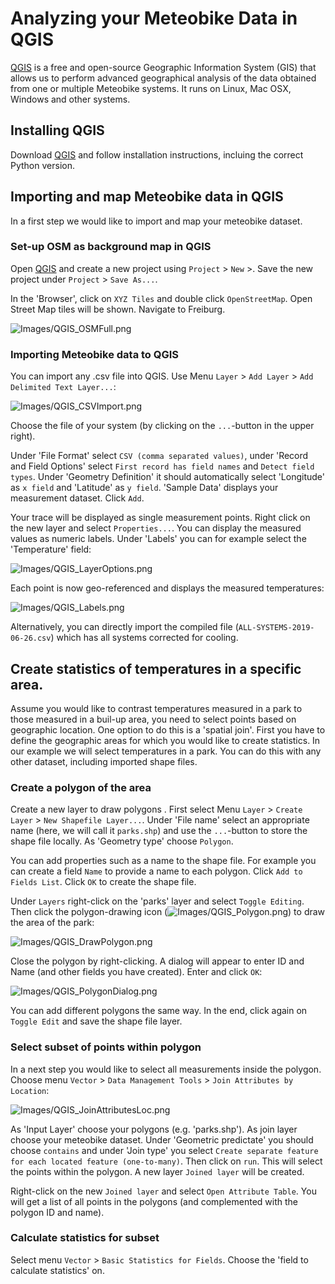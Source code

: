 # Analyzing your Meteobike Data in QGIS

[QGIS](https://qgis.org) is a free and open-source Geographic Information System (GIS) that allows us to perform advanced geographical analysis of the data obtained from one or multiple Meteobike systems. It runs on Linux, Mac OSX, Windows and other systems. 

## Installing QGIS

Download [QGIS](https://qgis.org) and follow installation instructions, incluing the correct Python version.

## Importing and map Meteobike data in QGIS

In a first step we would like to import and map your meteobike dataset.

### Set-up OSM as background map in QGIS

Open [QGIS](https://qgis.org) and create a new project using `Project` > `New` >. Save the new project under `Project` > `Save As...`. 

In the 'Browser', click on `XYZ Tiles` and double click `OpenStreetMap`. Open Street Map tiles will be shown. Navigate to Freiburg.

![Images/QGIS_OSMFull.png](Images/QGIS_OSMFull.png)

### Importing Meteobike data to QGIS

You can import any .csv file into QGIS. Use Menu `Layer` > `Add Layer` > `Add Delimited Text Layer...`:

![Images/QGIS_CSVImport.png](Images/QGIS_CSVImport.png)

Choose the file of your system (by clicking on the `...`-button in the upper right). 

 Under 'File Format' select `CSV (comma separated values)`, under 'Record and Field Options' select `First record has field names` and `Detect field types`. Under 'Geometry Definition' it should automatically select 'Longitude' as `x field` and 'Latitude' as `y field`. 'Sample Data' displays your measurement dataset. Click `Add`.

Your trace will be displayed as single measurement points. Right click on the new layer and select `Properties...`. You can display the measured values as numeric labels. Under 'Labels' you can for example select the 'Temperature' field:

![Images/QGIS_LayerOptions.png](Images/QGIS_LayerOptions.png)

Each point is now geo-referenced and displays the measured temperatures:

![Images/QGIS_Labels.png](Images/QGIS_Labels.png)

Alternatively, you can directly import the compiled file (`ALL-SYSTEMS-2019-06-26.csv`) which has all systems corrected for cooling.

## Create statistics of temperatures in a specific area.

Assume you would like to contrast temperatures measured in a park to those measured in a buil-up area, you need to select points based on geographic location. One option to do this is a 'spatial join'. First you have to define the geographic areas for which you would like to create statistics. In our example we will select temperatures in a park. You can do this with any other dataset, including imported shape files.

### Create a polygon of the area

Create a new layer to draw polygons . First select Menu `Layer` > `Create Layer` > `New Shapefile Layer...`. Under 'File name' select an appropriate name (here, we will call it `parks.shp`) and use the `...`-button to store the shape file locally. As 'Geometry type' choose `Polygon`.

You can add properties such as a name to the shape file. For example you can create a field `Name` to provide a name to each polygon. Click `Add to Fields List`. Click `OK` to create the shape file.

Under `Layers` right-click on the 'parks' layer and select `Toggle Editing`. Then click the polygon-drawing icon (![Images/QGIS_Polygon.png](Images/QGIS_Polygon.png)) to draw the area of the park:

![Images/QGIS_DrawPolygon.png](Images/QGIS_DrawPolygon.png)

Close the polygon by right-clicking. A dialog will appear to enter ID and Name (and other fields you have created). Enter and click `OK`:

![Images/QGIS_PolygonDialog.png](Images/QGIS_PolygonDialog.png)

You can add different polygons the same way. In the end, click again on `Toggle Edit` and save the shape file layer.

### Select subset of points within polygon

In a next step you would like to select all measurements inside the polygon. Choose menu `Vector` > `Data Management Tools` > `Join Attributes by Location`:

![Images/QGIS_JoinAttributesLoc.png](Images/QGIS_JoinAttributesLoc.png)

As 'Input Layer' choose your polygons (e.g. 'parks.shp'). As join layer choose your meteobike dataset. Under 'Geometric predictate' you should choose `contains` and under 'Join type' you select `Create separate feature for each located feature (one-to-many)`. Then click on `run`. This will select the points within the polygon. A new layer `Joined layer` will be created.

Right-click on the new `Joined layer` and select `Open Attribute Table`. You will get a list of all points in the polygons (and complemented with the polygon ID and name).

### Calculate statistics for subset

Select menu `Vector` > `Basic Statistics for Fields`. Choose the 'field to calculate statistics' on.

